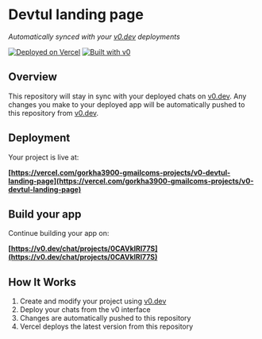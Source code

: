 # Devtul landing page

*Automatically synced with your [v0.dev](https://v0.dev) deployments*

[![Deployed on Vercel](https://img.shields.io/badge/Deployed%20on-Vercel-black?style=for-the-badge&logo=vercel)](https://vercel.com/gorkha3900-gmailcoms-projects/v0-devtul-landing-page)
[![Built with v0](https://img.shields.io/badge/Built%20with-v0.dev-black?style=for-the-badge)](https://v0.dev/chat/projects/0CAVklRl77S)

## Overview

This repository will stay in sync with your deployed chats on [v0.dev](https://v0.dev).
Any changes you make to your deployed app will be automatically pushed to this repository from [v0.dev](https://v0.dev).

## Deployment

Your project is live at:

**[https://vercel.com/gorkha3900-gmailcoms-projects/v0-devtul-landing-page](https://vercel.com/gorkha3900-gmailcoms-projects/v0-devtul-landing-page)**

## Build your app

Continue building your app on:

**[https://v0.dev/chat/projects/0CAVklRl77S](https://v0.dev/chat/projects/0CAVklRl77S)**

## How It Works

1. Create and modify your project using [v0.dev](https://v0.dev)
2. Deploy your chats from the v0 interface
3. Changes are automatically pushed to this repository
4. Vercel deploys the latest version from this repository